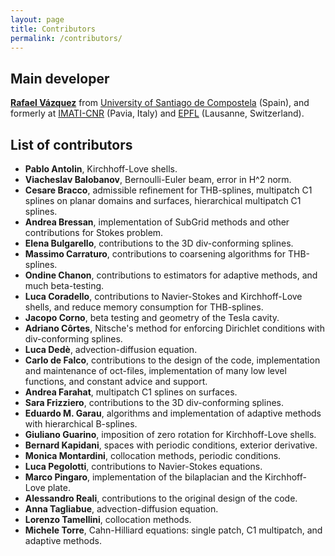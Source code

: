 ```yaml
---
layout: page
title: Contributors
permalink: /contributors/
---
```


## Main developer
[**Rafael Vázquez**](https://www.imati.cnr.it/mypage.php?idk=PG-61) from [University of Santiago de Compostela](https://www.usc.gal/es/departamento/matematica-aplicada) (Spain), and formerly at [IMATI-CNR](https://www.imati.cnr.it/) (Pavia, Italy) and [EPFL](https://mns.epfl.ch) (Lausanne, Switzerland).

## List of contributors

* **Pablo Antolin**, Kirchhoff-Love shells.
* **Viacheslav Balobanov**, Bernoulli-Euler beam, error in H^2 norm.
* **Cesare Bracco**, admissible refinement for THB-splines, multipatch C1 splines on planar domains and surfaces, hierarchical multipatch C1 splines.
* **Andrea Bressan**, implementation of SubGrid methods and other contributions for Stokes problem.
* **Elena Bulgarello**, contributions to the 3D div-conforming splines.
* **Massimo Carraturo**, contributions to coarsening algorithms for THB-splines.
* **Ondine Chanon**, contributions to estimators for adaptive methods, and much beta-testing.
* **Luca Coradello**, contributions to Navier-Stokes and Kirchhoff-Love shells, and reduce memory consumption for THB-splines.
* **Jacopo Corno**, beta testing and geometry of the Tesla cavity.
* **Adriano Côrtes**, Nitsche's method for enforcing Dirichlet conditions with div-conforming splines.
* **Luca Dedè**, advection-diffusion equation.
* **Carlo de Falco**, contributions to the design of the code, implementation and maintenance of oct-files, implementation of many low level functions, and constant advice and support.
* **Andrea Farahat**, multipatch C1 splines on surfaces.
* **Sara Frizziero**, contributions to the 3D div-conforming splines.
* **Eduardo M. Garau**, algorithms and implementation of adaptive methods with hierarchical B-splines.
* **Giuliano Guarino**, imposition of zero rotation for Kirchhoff-Love shells.
* **Bernard Kapidani**, spaces with periodic conditions, exterior derivative.
* **Monica Montardini**, collocation methods, periodic conditions.
* **Luca Pegolotti**, contributions to Navier-Stokes equations.
* **Marco Pingaro**, implementation of the bilaplacian and the Kirchhoff-Love plate.
* **Alessandro Reali**, contributions to the original design of the code.
* **Anna Tagliabue**, advection-diffusion equation.
* **Lorenzo Tamellini**, collocation methods.
* **Michele Torre**, Cahn-Hilliard equations: single patch, C1 multipatch, and adaptive methods.
